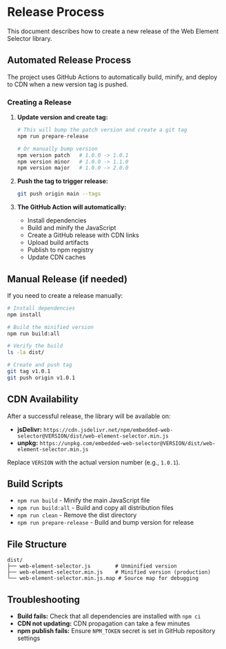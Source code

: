 # Release Process

This document describes how to create a new release of the Web Element Selector
library.

## Automated Release Process

The project uses GitHub Actions to automatically build, minify, and deploy to
CDN when a new version tag is pushed.

### Creating a Release

1. **Update version and create tag:**
   ```bash
   # This will bump the patch version and create a git tag
   npm run prepare-release

   # Or manually bump version
   npm version patch   # 1.0.0 -> 1.0.1
   npm version minor   # 1.0.0 -> 1.1.0  
   npm version major   # 1.0.0 -> 2.0.0
   ```

2. **Push the tag to trigger release:**
   ```bash
   git push origin main --tags
   ```

3. **The GitHub Action will automatically:**
   - Install dependencies
   - Build and minify the JavaScript
   - Create a GitHub release with CDN links
   - Upload build artifacts
   - Publish to npm registry
   - Update CDN caches

## Manual Release (if needed)

If you need to create a release manually:

```bash
# Install dependencies
npm install

# Build the minified version
npm run build:all

# Verify the build
ls -la dist/

# Create and push tag
git tag v1.0.1
git push origin v1.0.1
```

## CDN Availability

After a successful release, the library will be available on:

- **jsDelivr:**
  `https://cdn.jsdelivr.net/npm/embedded-web-selector@VERSION/dist/web-element-selector.min.js`
- **unpkg:**
  `https://unpkg.com/embedded-web-selector@VERSION/dist/web-element-selector.min.js`

Replace `VERSION` with the actual version number (e.g., `1.0.1`).

## Build Scripts

- `npm run build` - Minify the main JavaScript file
- `npm run build:all` - Build and copy all distribution files
- `npm run clean` - Remove the dist directory
- `npm run prepare-release` - Build and bump version for release

## File Structure

```
dist/
├── web-element-selector.js        # Unminified version
├── web-element-selector.min.js    # Minified version (production)
└── web-element-selector.min.js.map # Source map for debugging
```

## Troubleshooting

- **Build fails:** Check that all dependencies are installed with `npm ci`
- **CDN not updating:** CDN propagation can take a few minutes
- **npm publish fails:** Ensure `NPM_TOKEN` secret is set in GitHub repository
  settings

